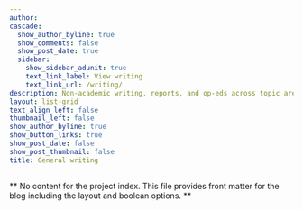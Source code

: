 ```yaml
---
author:
cascade:
  show_author_byline: true
  show_comments: false
  show_post_date: true
  sidebar:
    show_sidebar_adunit: true
    text_link_label: View writing
    text_link_url: /writing/
description: Non-academic writing, reports, and op-eds across topic areas
layout: list-grid
text_align_left: false
thumbnail_left: false
show_author_byline: true
show_button_links: true
show_post_date: false
show_post_thumbnail: false
title: General writing
---
```


** No content for the project index. This file provides front matter for the blog including the layout and boolean options. **
